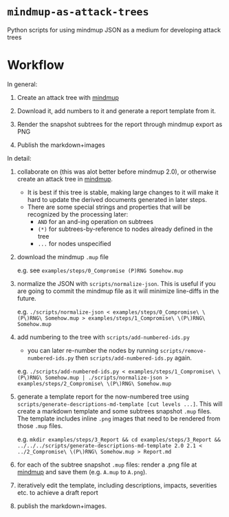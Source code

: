 # ```mindmup-as-attack-trees```
Python scripts for using mindmup JSON as a medium for developing attack trees

# Workflow

In general:

1. Create an attack tree with [mindmup](https://app.mindmup.com/map/new/)

1. Download it, add numbers to it and generate a report template from it.

1. Render the snapshot subtrees for the report through mindmup export as PNG

1. Publish the markdown+images

In detail:

1. collaborate on (this was alot better before mindmup 2.0), or otherwise create an attack tree in [mindmup](https://app.mindmup.com/map/new/).
	* It is best if this tree is stable, making large changes to it will make it hard to update the derived documents generated in later steps.
	* There are some special strings and properties that will be recognized by the processing later:
		* ```AND``` for an and-ing operation on subtrees
		* ```(*)``` for subtrees-by-reference to nodes already defined in the tree
		* ```...``` for nodes unspecified

1. download the mindmup ```.mup``` file

	e.g. see ```examples/steps/0_Compromise (P)RNG Somehow.mup```

1. normalize the JSON with ```scripts/normalize-json```. This is useful if you are going to commit the mindmup file as it will minimize line-diffs in the future.

	e.g. ```./scripts/normalize-json < examples/steps/0_Compromise\ \(P\)RNG\ Somehow.mup > examples/steps/1_Compromise\ \(P\)RNG\ Somehow.mup```

1. add numbering to the tree with ```scripts/add-numbered-ids.py```
	* you can later re-number the nodes by running ```scripts/remove-numbered-ids.py``` then ```scripts/add-numbered-ids.py``` again.

	e.g. ```./scripts/add-numbered-ids.py < examples/steps/1_Compromise\ \(P\)RNG\ Somehow.mup | ./scripts/normalize-json > examples/steps/2_Compromise\ \(P\)RNG\ Somehow.mup```

1. generate a template report for the now-numbered tree using ```scripts/generate-descriptions-md-template [cut levels ...]```. This will create a markdown template and some subtrees snapshot ```.mup``` files. The template includes inline ```.png``` images that need to be rendered from those ```.mup``` files.

	e.g. ```mkdir examples/steps/3_Report && cd examples/steps/3_Report && ../../../scripts/generate-descriptions-md-template 2.0 2.1 < ../2_Compromise\ \(P\)RNG\ Somehow.mup > Report.md```

1. for each of the subtree snapshot ```.mup``` files: render a .png file at [mindmup](https://app.mindmup.com/map/new/) and save them (e.g. ```A.mup``` to ```A.png```).

1. iteratively edit the template, including descriptions, impacts, severities etc. to achieve a draft report

1. publish the markdown+images.

